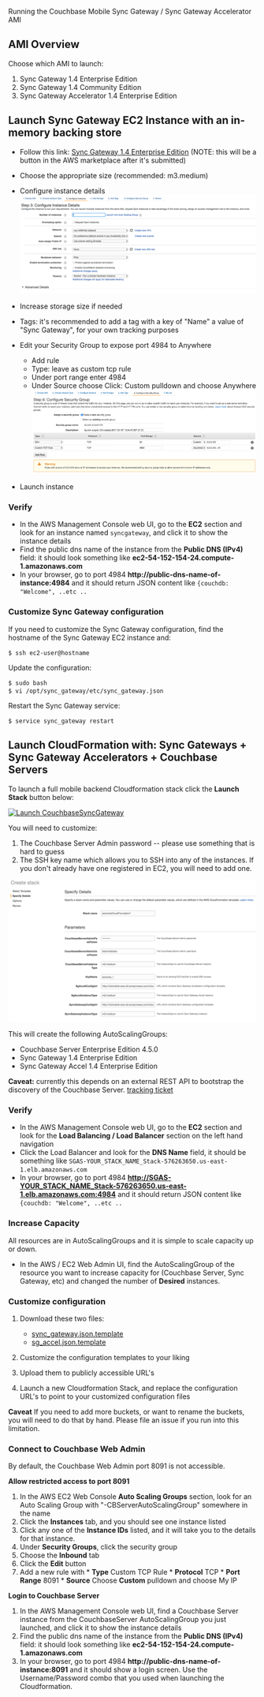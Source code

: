 
Running the Couchbase Mobile Sync Gateway / Sync Gateway Accelerator AMI

## AMI Overview

Choose which AMI to launch:

1. Sync Gateway 1.4 Enterprise Edition
1. Sync Gateway 1.4 Community Edition
1. Sync Gateway Accelerator 1.4 Enterprise Edition

## Launch Sync Gateway EC2 Instance with an in-memory backing store

* Follow this link: [Sync Gateway 1.4 Enterprise Edition](https://console.aws.amazon.com/ec2/v2/home?region=us-east-1#LaunchInstanceWizard:ami=ami-b76bc5a1)  (NOTE: this will be a button in the AWS marketplace after it's submitted)
* Choose the appropriate size (recommended: m3.medium)
* Configure instance details ![screenshot instance details](screenshot_configure_instance_details.png)
* Increase storage size if needed
* Tags: it's recommended to add a tag with a key of "Name" a value of "Sync Gateway", for your own tracking purposes
* Edit your Security Group to expose port 4984 to Anywhere
   * Add rule
   * Type: leave as custom tcp rule
   * Under port range enter 4984
   * Under Source choose Click: Custom pulldown and choose Anywhere
   ![screenshot_edit_security_group](screenshot_edit_security_group.png)

* Launch instance

### Verify

* In the AWS Management Console web UI, go to the **EC2** section and look for an instance named `syncgateway`, and click it to show the instance details
* Find the public dns name of the instance from the **Public DNS (IPv4)** field: it should look something like **ec2-54-152-154-24.compute-1.amazonaws.com**
* In your browser, go to port 4984 **http://public-dns-name-of-instance:4984** and it should return JSON content like `{couchdb: "Welcome", ..etc ..`

### Customize Sync Gateway configuration

If you need to customize the Sync Gateway configuration, find the hostname of the Sync Gateway EC2 instance and:

```
$ ssh ec2-user@hostname
```

Update the configuration:

```
$ sudo bash
$ vi /opt/sync_gateway/etc/sync_gateway.json
```

Restart the Sync Gateway service:

```
$ service sync_gateway restart
```

## Launch CloudFormation with: Sync Gateways + Sync Gateway Accelerators + Couchbase Servers

To launch a full mobile backend Cloudformation stack click the **Launch Stack** button below:

[![Launch CouchbaseSyncGateway](https://s3.amazonaws.com/cloudformation-examples/cloudformation-launch-stack.png)](https://console.aws.amazon.com/cloudformation/home?region=us-east-1#/stacks/new?stackName=CouchbaseSyncGateway&templateURL=http://cbmobile-aws.s3.amazonaws.com/cloudformation-templates/SyncGateway1.4.0/generated_cloudformation_template.json)

You will need to customize:

1. The Couchbase Server Admin password -- please use something that is hard to guess
1. The SSH key name which allows you to SSH into any of the instances.  If you don't already have one registered in EC2, you will need to add one.

![screenshot_launch_cloudformation](screenshot_launch_cloudformation.png)

This will create the following AutoScalingGroups:

- Couchbase Server Enterprise Edition 4.5.0
- Sync Gateway 1.4 Enterprise Edition
- Sync Gateway Accel 1.4 Enterprise Edition

**Caveat:** currently this depends on an external REST API to bootstrap the discovery of the Couchbase Server.  [tracking ticket](https://github.com/couchbase/sync_gateway/issues/2386)

### Verify

* In the AWS Management Console web UI, go to the **EC2** section and look for the **Load Balancing / Load Balancer** section on the left hand navigation
* Click the Load Balancer and look for the **DNS Name** field, it should be something like `SGAS-YOUR_STACK_NAME_Stack-576263650.us-east-1.elb.amazonaws.com`
* In your browser, go to port 4984 **http://SGAS-YOUR_STACK_NAME_Stack-576263650.us-east-1.elb.amazonaws.com:4984** and it should return JSON content like `{couchdb: "Welcome", ..etc ..`

### Increase Capacity

All resources are in AutoScalingGroups and it is simple to scale capacity up or down.

* In the AWS / EC2 Web Admin UI, find the AutoScalingGroup of the resource you want to increase capacity for (Couchbase Server, Sync Gateway, etc) and changed the number of **Desired** instances.

### Customize configuration

1. Download these two files:

    * [sync_gateway.json.template](http://cbmobile-aws.s3.amazonaws.com/cloudformation-sync-gateway-config/SyncGateway1.4.0/sync_gateway.json.template)
    * [sg_accel.json.template](http://cbmobile-aws.s3.amazonaws.com/cloudformation-sync-gateway-config/SyncGateway1.4.0/sg_accel.json.template)

1. Customize the configuration templates to your liking
1. Upload them to publicly accessible URL's
1. Launch a new Cloudformation Stack, and replace the configuration URL's to point to your customized configuration files

**Caveat** If you need to add more buckets, or want to rename the buckets, you will need to do that by hand.  Please file an issue if you run into this limitation.

### Connect to Couchbase Web Admin

By default, the Couchbase Web Admin port 8091 is not accessible.

**Allow restricted access to port 8091**

1. In the AWS EC2 Web Console **Auto Scaling Groups** section, look for an Auto Scaling Group with "<cloudformation-name>-CBServerAutoScalingGroup" somewhere in the name
1. Click the **Instances** tab, and you should see one instance listed
1. Click any one of the **Instance IDs** listed, and it will take you to the details for that instance.
1. Under **Security Groups**, click the security group
1. Choose the **Inbound** tab
1. Click the **Edit** button
1. Add a new rule with
       * **Type** Custom TCP Rule
       * **Protocol** TCP
       * **Port Range** 8091
       * **Source** Choose **Custom** pulldown and choose My IP

**Login to Couchbase Server**

1. In the AWS Management Console web UI, find a Couchbase Server instance from the CouchbaseServer AutoScalingGroup you just launched, and click it to show the instance details
1. Find the public dns name of the instance from the **Public DNS (IPv4)** field: it should look something like **ec2-54-152-154-24.compute-1.amazonaws.com**
1. In your browser, go to port 4984 **http://public-dns-name-of-instance:8091** and it should show a login screen.  Use the Username/Password combo that you used when launching the Cloudformation.


